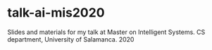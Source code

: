 # talk-ai-mis2020
Slides and materials for my talk at Master on Intelligent Systems. CS department, University of Salamanca. 2020
